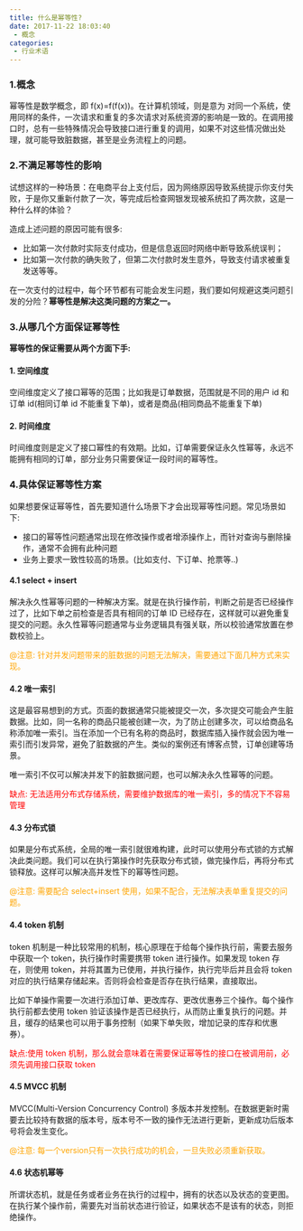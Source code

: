 ```yaml
---
title: 什么是幂等性?
date: 2017-11-22 18:03:40
 - 概念
categories:
 - 行业术语
---
```


### 1.概念
幂等性是数学概念，即 f(x)=f(f(x))。在计算机领域，则是意为 对同一个系统，使用同样的条件，一次请求和重复的多次请求对系统资源的影响是一致的。在调用接口时，总有一些特殊情况会导致接口进行重复的调用，如果不对这些情况做出处理，就可能导致脏数据，甚至是业务流程上的问题。

### 2.不满足幂等性的影响

试想这样的一种场景：在电商平台上支付后，因为网络原因导致系统提示你支付失败，于是你又重新付款了一次，等完成后检查网银发现被系统扣了两次款，这是一种什么样的体验？

造成上述问题的原因可能有很多:
- 比如第一次付款时实际支付成功，但是信息返回时网络中断导致系统误判；
- 比如第一次付款的确失败了，但第二次付款时发生意外，导致支付请求被重复发送等等。

在一次支付的过程中，每个环节都有可能会发生问题，我们要如何规避这类问题引发的分险？**幂等性是解决这类问题的方案之一。**

### 3.从哪几个方面保证幂等性

**幂等性的保证需要从两个方面下手:**
#### 1. 空间维度
空间维度定义了接口幂等的范围；比如我是订单数据，范围就是不同的用户 id 和订单 id(相同订单 id 不能重复下单)，或者是商品(相同商品不能重复下单)

#### 2. 时间维度
时间维度则是定义了接口幂性的有效期。比如，订单需要保证永久性幂等，永远不能拥有相同的订单，部分业务只需要保证一段时间的幂等性。

### 4.具体保证幂等性方案
如果想要保证幂等性，首先要知道什么场景下才会出现幂等性问题。常见场景如下:
- 接口的幂等性问题通常出现在修改操作或者增添操作上，而针对查询与删除操作，通常不会拥有此种问题
- 业务上要求一致性较高的场景。(比如支付、下订单、抢票等..) 


#### 4.1 select + insert
解决永久性幂等问题的一种解决方案。就是在执行操作前，判断之前是否已经操作过了，比如下单之前检查是否具有相同的订单 ID 已经存在，这样就可以避免重复提交的问题。永久性幂等问题通常与业务逻辑具有强关联，所以校验通常放置在参数校验上。

<font color=orange>@注意: 针对并发问题带来的脏数据的问题无法解决，需要通过下面几种方式来实现。</font>

#### 4.2 唯一索引
这是最容易想到的方式。页面的数据通常只能被提交一次，多次提交可能会产生脏数据。比如，同一名称的商品只能被创建一次，为了防止创建多次，可以给商品名称添加唯一索引。当在添加一个已有名称的商品时，数据库插入操作就会因为唯一索引而引发异常，避免了脏数据的产生。类似的案例还有博客点赞，订单创建等场景。

唯一索引不仅可以解决并发下的脏数据问题，也可以解决永久性幂等的问题。

<font color=red>缺点:  无法适用分布式存储系统，需要维护数据库的唯一索引，多的情况下不容易管理</font>

#### 4.3 分布式锁

如果是分布式系统，全局的唯一索引就很难构建，此时可以使用分布式锁的方式解决此类问题。我们可以在执行第操作时先获取分布式锁，做完操作后，再将分布式锁释放。这样可以解决高并发性下的幂等性问题。

<font color=orange>@注意: 需要配合 select+insert 使用，如果不配合，无法解决表单重复提交的问题。</font>


#### 4.4 token 机制

token 机制是一种比较常用的机制，核心原理在于给每个操作执行前，需要去服务中获取一个 token，执行操作时需要携带 token 进行操作。如果发现 token 存在，则使用 token，并将其置为已使用，并执行操作，执行完毕后并且会将 token 对应的执行结果存储起来。否则将会检查是否存在执行结果，直接取出。

比如下单操作需要一次进行添加订单、更改库存、更改优惠券三个操作。每个操作执行前都去使用 token 验证该操作是否已经执行，从而防止重复执行的问题。并且，缓存的结果也可以用于事务控制（如果下单失败，增加记录的库存和优惠券）。

<font color=red>缺点:使用 token 机制，那么就会意味着在需要保证幂等性的接口在被调用前，必须先调用接口获取 token</font>

#### 4.5 MVCC 机制
MVCC(Multi-Version Concurrency Control) 多版本并发控制。在数据更新时需要去比较持有数据的版本号，版本号不一致的操作无法进行更新，更新成功后版本号将会发生变化。

<font color=orange>@注意: 每一个version只有一次执行成功的机会，一旦失败必须重新获取。</font>

#### 4.6 状态机幂等
所谓状态机，就是任务或者业务在执行的过程中，拥有的状态以及状态的变更图。在执行某个操作前，需要先对当前状态进行验证，如果状态不是该有的状态，则拒绝操作。